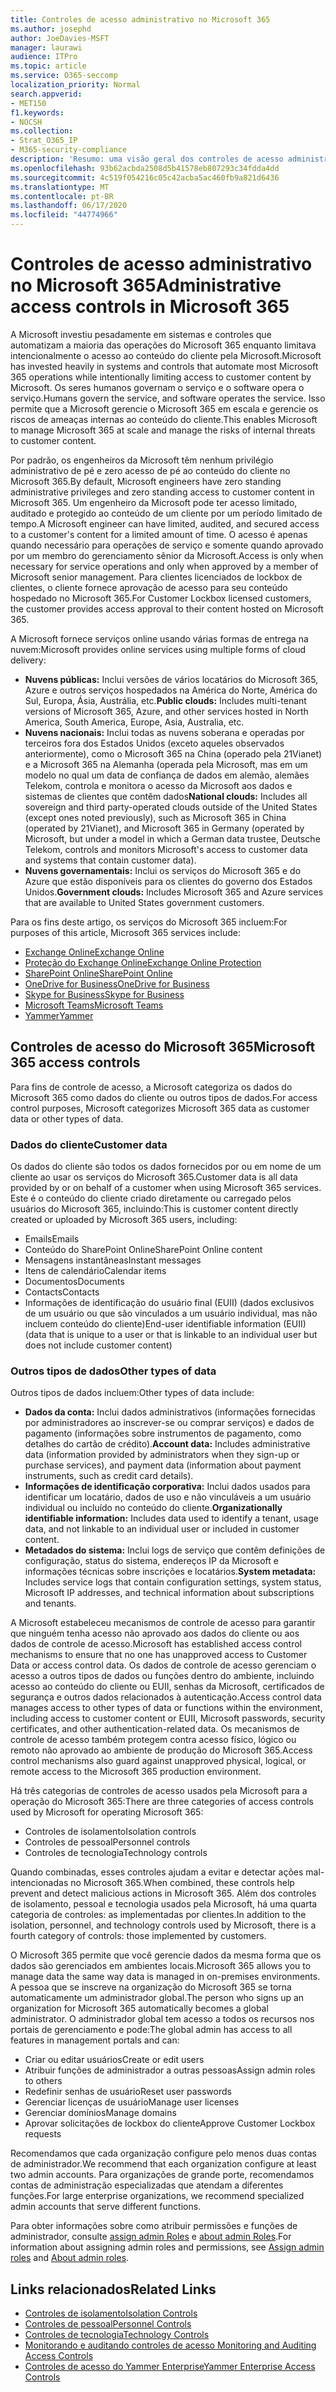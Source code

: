 ```yaml
---
title: Controles de acesso administrativo no Microsoft 365
ms.author: josephd
author: JoeDavies-MSFT
manager: laurawi
audience: ITPro
ms.topic: article
ms.service: O365-seccomp
localization_priority: Normal
search.appverid:
- MET150
f1.keywords:
- NOCSH
ms.collection:
- Strat_O365_IP
- M365-security-compliance
description: 'Resumo: uma visão geral dos controles de acesso administrativo e categorização de dados do Microsoft 365.'
ms.openlocfilehash: 93b62acbda2508d5b41578eb807293c34fdda4dd
ms.sourcegitcommit: 4c519f054216c05c42acba5ac460fb9a821d6436
ms.translationtype: MT
ms.contentlocale: pt-BR
ms.lasthandoff: 06/17/2020
ms.locfileid: "44774966"
---
```

# <a name="administrative-access-controls-in-microsoft-365"></a><span data-ttu-id="6f310-103">Controles de acesso administrativo no Microsoft 365</span><span class="sxs-lookup"><span data-stu-id="6f310-103">Administrative access controls in Microsoft 365</span></span> 

<span data-ttu-id="6f310-104">A Microsoft investiu pesadamente em sistemas e controles que automatizam a maioria das operações do Microsoft 365 enquanto limitava intencionalmente o acesso ao conteúdo do cliente pela Microsoft.</span><span class="sxs-lookup"><span data-stu-id="6f310-104">Microsoft has invested heavily in systems and controls that automate most Microsoft 365 operations while intentionally limiting access to customer content by Microsoft.</span></span> <span data-ttu-id="6f310-105">Os seres humanos governam o serviço e o software opera o serviço.</span><span class="sxs-lookup"><span data-stu-id="6f310-105">Humans govern the service, and software operates the service.</span></span> <span data-ttu-id="6f310-106">Isso permite que a Microsoft gerencie o Microsoft 365 em escala e gerencie os riscos de ameaças internas ao conteúdo do cliente.</span><span class="sxs-lookup"><span data-stu-id="6f310-106">This enables Microsoft to manage Microsoft 365 at scale and manage the risks of internal threats to customer content.</span></span>

<span data-ttu-id="6f310-107">Por padrão, os engenheiros da Microsoft têm nenhum privilégio administrativo de pé e zero acesso de pé ao conteúdo do cliente no Microsoft 365.</span><span class="sxs-lookup"><span data-stu-id="6f310-107">By default, Microsoft engineers have zero standing administrative privileges and zero standing access to customer content in Microsoft 365.</span></span> <span data-ttu-id="6f310-108">Um engenheiro da Microsoft pode ter acesso limitado, auditado e protegido ao conteúdo de um cliente por um período limitado de tempo.</span><span class="sxs-lookup"><span data-stu-id="6f310-108">A Microsoft engineer can have limited, audited, and secured access to a customer's content for a limited amount of time.</span></span> <span data-ttu-id="6f310-109">O acesso é apenas quando necessário para operações de serviço e somente quando aprovado por um membro do gerenciamento sênior da Microsoft.</span><span class="sxs-lookup"><span data-stu-id="6f310-109">Access is only when necessary for service operations and only when approved by a member of Microsoft senior management.</span></span> <span data-ttu-id="6f310-110">Para clientes licenciados de lockbox de clientes, o cliente fornece aprovação de acesso para seu conteúdo hospedado no Microsoft 365.</span><span class="sxs-lookup"><span data-stu-id="6f310-110">For Customer Lockbox licensed customers, the customer provides access approval to their content hosted on Microsoft 365.</span></span>

<span data-ttu-id="6f310-111">A Microsoft fornece serviços online usando várias formas de entrega na nuvem:</span><span class="sxs-lookup"><span data-stu-id="6f310-111">Microsoft provides online services using multiple forms of cloud delivery:</span></span>

- <span data-ttu-id="6f310-112">**Nuvens públicas:** Inclui versões de vários locatários do Microsoft 365, Azure e outros serviços hospedados na América do Norte, América do Sul, Europa, Ásia, Austrália, etc.</span><span class="sxs-lookup"><span data-stu-id="6f310-112">**Public clouds:** Includes multi-tenant versions of Microsoft 365, Azure, and other services hosted in North America, South America, Europe, Asia, Australia, etc.</span></span>
- <span data-ttu-id="6f310-113">**Nuvens nacionais:** Inclui todas as nuvens soberana e operadas por terceiros fora dos Estados Unidos (exceto aqueles observados anteriormente), como o Microsoft 365 na China (operado pela 21Vianet) e a Microsoft 365 na Alemanha (operada pela Microsoft, mas em um modelo no qual um data de confiança de dados em alemão, alemães Telekom, controla e monitora o acesso da Microsoft aos dados e sistemas de clientes que contêm dados</span><span class="sxs-lookup"><span data-stu-id="6f310-113">**National clouds:** Includes all sovereign and third party-operated clouds outside of the United States (except ones noted previously), such as Microsoft 365 in China (operated by 21Vianet), and Microsoft 365 in Germany (operated by Microsoft, but under a model in which a German data trustee, Deutsche Telekom, controls and monitors Microsoft's access to customer data and systems that contain customer data).</span></span>
- <span data-ttu-id="6f310-114">**Nuvens governamentais:** Inclui os serviços do Microsoft 365 e do Azure que estão disponíveis para os clientes do governo dos Estados Unidos.</span><span class="sxs-lookup"><span data-stu-id="6f310-114">**Government clouds:** Includes Microsoft 365 and Azure services that are available to United States government customers.</span></span>

<span data-ttu-id="6f310-115">Para os fins deste artigo, os serviços do Microsoft 365 incluem:</span><span class="sxs-lookup"><span data-stu-id="6f310-115">For purposes of this article, Microsoft 365 services include:</span></span>

- [<span data-ttu-id="6f310-116">Exchange Online</span><span class="sxs-lookup"><span data-stu-id="6f310-116">Exchange Online</span></span>](https://docs.microsoft.com/Exchange/exchange-online)
- [<span data-ttu-id="6f310-117">Proteção do Exchange Online</span><span class="sxs-lookup"><span data-stu-id="6f310-117">Exchange Online Protection</span></span>](https://docs.microsoft.com/Office365/SecurityCompliance/eop/exchange-online-protection-overview)
- [<span data-ttu-id="6f310-118">SharePoint Online</span><span class="sxs-lookup"><span data-stu-id="6f310-118">SharePoint Online</span></span>](https://docs.microsoft.com/sharepoint/sharepoint-online)
- [<span data-ttu-id="6f310-119">OneDrive for Business</span><span class="sxs-lookup"><span data-stu-id="6f310-119">OneDrive for Business</span></span>](https://docs.microsoft.com/OneDrive/onedrive)
- [<span data-ttu-id="6f310-120">Skype for Business</span><span class="sxs-lookup"><span data-stu-id="6f310-120">Skype for Business</span></span>](https://docs.microsoft.com/SkypeForBusiness/skype-for-business-online)
- [<span data-ttu-id="6f310-121">Microsoft Teams</span><span class="sxs-lookup"><span data-stu-id="6f310-121">Microsoft Teams</span></span>](https://docs.microsoft.com/MicrosoftTeams/Teams-overview)
- [<span data-ttu-id="6f310-122">Yammer</span><span class="sxs-lookup"><span data-stu-id="6f310-122">Yammer</span></span>](https://docs.microsoft.com/yammer/yammer-landing-page)

## <a name="microsoft-365-access-controls"></a><span data-ttu-id="6f310-123">Controles de acesso do Microsoft 365</span><span class="sxs-lookup"><span data-stu-id="6f310-123">Microsoft 365 access controls</span></span>

<span data-ttu-id="6f310-124">Para fins de controle de acesso, a Microsoft categoriza os dados do Microsoft 365 como dados do cliente ou outros tipos de dados.</span><span class="sxs-lookup"><span data-stu-id="6f310-124">For access control purposes, Microsoft categorizes Microsoft 365 data as customer data or other types of data.</span></span>

### <a name="customer-data"></a><span data-ttu-id="6f310-125">Dados do cliente</span><span class="sxs-lookup"><span data-stu-id="6f310-125">Customer data</span></span>

<span data-ttu-id="6f310-126">Os dados do cliente são todos os dados fornecidos por ou em nome de um cliente ao usar os serviços do Microsoft 365.</span><span class="sxs-lookup"><span data-stu-id="6f310-126">Customer data is all data provided by or on behalf of a customer when using Microsoft 365 services.</span></span> <span data-ttu-id="6f310-127">Este é o conteúdo do cliente criado diretamente ou carregado pelos usuários do Microsoft 365, incluindo:</span><span class="sxs-lookup"><span data-stu-id="6f310-127">This is customer content directly created or uploaded by Microsoft 365 users, including:</span></span>

- <span data-ttu-id="6f310-128">Emails</span><span class="sxs-lookup"><span data-stu-id="6f310-128">Emails</span></span>
- <span data-ttu-id="6f310-129">Conteúdo do SharePoint Online</span><span class="sxs-lookup"><span data-stu-id="6f310-129">SharePoint Online content</span></span>
- <span data-ttu-id="6f310-130">Mensagens instantâneas</span><span class="sxs-lookup"><span data-stu-id="6f310-130">Instant messages</span></span>
- <span data-ttu-id="6f310-131">Itens de calendário</span><span class="sxs-lookup"><span data-stu-id="6f310-131">Calendar items</span></span>
- <span data-ttu-id="6f310-132">Documentos</span><span class="sxs-lookup"><span data-stu-id="6f310-132">Documents</span></span>
- <span data-ttu-id="6f310-133">Contacts</span><span class="sxs-lookup"><span data-stu-id="6f310-133">Contacts</span></span>
- <span data-ttu-id="6f310-134">Informações de identificação do usuário final (EUII) (dados exclusivos de um usuário ou que são vinculados a um usuário individual, mas não incluem conteúdo do cliente)</span><span class="sxs-lookup"><span data-stu-id="6f310-134">End-user identifiable information (EUII) (data that is unique to a user or that is linkable to an individual user but does not include customer content)</span></span>

### <a name="other-types-of-data"></a><span data-ttu-id="6f310-135">Outros tipos de dados</span><span class="sxs-lookup"><span data-stu-id="6f310-135">Other types of data</span></span>

<span data-ttu-id="6f310-136">Outros tipos de dados incluem:</span><span class="sxs-lookup"><span data-stu-id="6f310-136">Other types of data include:</span></span>

- <span data-ttu-id="6f310-137">**Dados da conta:** Inclui dados administrativos (informações fornecidas por administradores ao inscrever-se ou comprar serviços) e dados de pagamento (informações sobre instrumentos de pagamento, como detalhes do cartão de crédito).</span><span class="sxs-lookup"><span data-stu-id="6f310-137">**Account data:** Includes administrative data (information provided by administrators when they sign-up or purchase services), and payment data (information about payment instruments, such as credit card details).</span></span>
- <span data-ttu-id="6f310-138">**Informações de identificação corporativa:** Inclui dados usados para identificar um locatário, dados de uso e não vinculáveis a um usuário individual ou incluído no conteúdo do cliente.</span><span class="sxs-lookup"><span data-stu-id="6f310-138">**Organizationally identifiable information:** Includes data used to identify a tenant, usage data, and not linkable to an individual user or included in customer content.</span></span>
- <span data-ttu-id="6f310-139">**Metadados do sistema:** Inclui logs de serviço que contêm definições de configuração, status do sistema, endereços IP da Microsoft e informações técnicas sobre inscrições e locatários.</span><span class="sxs-lookup"><span data-stu-id="6f310-139">**System metadata:** Includes service logs that contain configuration settings, system status, Microsoft IP addresses, and technical information about subscriptions and tenants.</span></span>

<span data-ttu-id="6f310-140">A Microsoft estabeleceu mecanismos de controle de acesso para garantir que ninguém tenha acesso não aprovado aos dados do cliente ou aos dados de controle de acesso.</span><span class="sxs-lookup"><span data-stu-id="6f310-140">Microsoft has established access control mechanisms to ensure that no one has unapproved access to Customer Data or access control data.</span></span> <span data-ttu-id="6f310-141">Os dados de controle de acesso gerenciam o acesso a outros tipos de dados ou funções dentro do ambiente, incluindo acesso ao conteúdo do cliente ou EUII, senhas da Microsoft, certificados de segurança e outros dados relacionados à autenticação.</span><span class="sxs-lookup"><span data-stu-id="6f310-141">Access control data manages access to other types of data or functions within the environment, including access to customer content or EUII, Microsoft passwords, security certificates, and other authentication-related data.</span></span> <span data-ttu-id="6f310-142">Os mecanismos de controle de acesso também protegem contra acesso físico, lógico ou remoto não aprovado ao ambiente de produção do Microsoft 365.</span><span class="sxs-lookup"><span data-stu-id="6f310-142">Access control mechanisms also guard against unapproved physical, logical, or remote access to the Microsoft 365 production environment.</span></span>

<span data-ttu-id="6f310-143">Há três categorias de controles de acesso usados pela Microsoft para a operação do Microsoft 365:</span><span class="sxs-lookup"><span data-stu-id="6f310-143">There are three categories of access controls used by Microsoft for operating Microsoft 365:</span></span>

- <span data-ttu-id="6f310-144">Controles de isolamento</span><span class="sxs-lookup"><span data-stu-id="6f310-144">Isolation controls</span></span>
- <span data-ttu-id="6f310-145">Controles de pessoal</span><span class="sxs-lookup"><span data-stu-id="6f310-145">Personnel controls</span></span>
- <span data-ttu-id="6f310-146">Controles de tecnologia</span><span class="sxs-lookup"><span data-stu-id="6f310-146">Technology controls</span></span>

<span data-ttu-id="6f310-147">Quando combinadas, esses controles ajudam a evitar e detectar ações mal-intencionadas no Microsoft 365.</span><span class="sxs-lookup"><span data-stu-id="6f310-147">When combined, these controls help prevent and detect malicious actions in Microsoft 365.</span></span> <span data-ttu-id="6f310-148">Além dos controles de isolamento, pessoal e tecnologia usados pela Microsoft, há uma quarta categoria de controles: as implementadas por clientes.</span><span class="sxs-lookup"><span data-stu-id="6f310-148">In addition to the isolation, personnel, and technology controls used by Microsoft, there is a fourth category of controls: those implemented by customers.</span></span>

<span data-ttu-id="6f310-149">O Microsoft 365 permite que você gerencie dados da mesma forma que os dados são gerenciados em ambientes locais.</span><span class="sxs-lookup"><span data-stu-id="6f310-149">Microsoft 365 allows you to manage data the same way data is managed in on-premises environments.</span></span> <span data-ttu-id="6f310-150">A pessoa que se inscreve na organização do Microsoft 365 se torna automaticamente um administrador global.</span><span class="sxs-lookup"><span data-stu-id="6f310-150">The person who signs up an organization for Microsoft 365 automatically becomes a global administrator.</span></span> <span data-ttu-id="6f310-151">O administrador global tem acesso a todos os recursos nos portais de gerenciamento e pode:</span><span class="sxs-lookup"><span data-stu-id="6f310-151">The global admin has access to all features in management portals and can:</span></span>

- <span data-ttu-id="6f310-152">Criar ou editar usuários</span><span class="sxs-lookup"><span data-stu-id="6f310-152">Create or edit users</span></span>
- <span data-ttu-id="6f310-153">Atribuir funções de administrador a outras pessoas</span><span class="sxs-lookup"><span data-stu-id="6f310-153">Assign admin roles to others</span></span>
- <span data-ttu-id="6f310-154">Redefinir senhas de usuário</span><span class="sxs-lookup"><span data-stu-id="6f310-154">Reset user passwords</span></span>
- <span data-ttu-id="6f310-155">Gerenciar licenças de usuário</span><span class="sxs-lookup"><span data-stu-id="6f310-155">Manage user licenses</span></span>
- <span data-ttu-id="6f310-156">Gerenciar domínios</span><span class="sxs-lookup"><span data-stu-id="6f310-156">Manage domains</span></span>
- <span data-ttu-id="6f310-157">Aprovar solicitações de lockbox do cliente</span><span class="sxs-lookup"><span data-stu-id="6f310-157">Approve Customer Lockbox requests</span></span>

<span data-ttu-id="6f310-158">Recomendamos que cada organização configure pelo menos duas contas de administrador.</span><span class="sxs-lookup"><span data-stu-id="6f310-158">We recommend that each organization configure at least two admin accounts.</span></span> <span data-ttu-id="6f310-159">Para organizações de grande porte, recomendamos contas de administração especializadas que atendam a diferentes funções.</span><span class="sxs-lookup"><span data-stu-id="6f310-159">For large enterprise organizations, we recommend specialized admin accounts that serve different functions.</span></span>

<span data-ttu-id="6f310-160">Para obter informações sobre como atribuir permissões e funções de administrador, consulte [assign admin Roles](https://docs.microsoft.com/microsoft-365/admin/add-users/assign-admin-roles) e [about admin Roles](https://docs.microsoft.com/microsoft-365/admin/add-users/about-admin-roles).</span><span class="sxs-lookup"><span data-stu-id="6f310-160">For information about assigning admin roles and permissions, see [Assign admin roles](https://docs.microsoft.com/microsoft-365/admin/add-users/assign-admin-roles) and [About admin roles](https://docs.microsoft.com/microsoft-365/admin/add-users/about-admin-roles).</span></span>

## <a name="related-links"></a><span data-ttu-id="6f310-161">Links relacionados</span><span class="sxs-lookup"><span data-stu-id="6f310-161">Related Links</span></span>

- [<span data-ttu-id="6f310-162">Controles de isolamento</span><span class="sxs-lookup"><span data-stu-id="6f310-162">Isolation Controls</span></span>](office-365-isolation-controls.md)
- [<span data-ttu-id="6f310-163">Controles de pessoal</span><span class="sxs-lookup"><span data-stu-id="6f310-163">Personnel Controls</span></span>](office-365-personnel-controls.md)
- [<span data-ttu-id="6f310-164">Controles de tecnologia</span><span class="sxs-lookup"><span data-stu-id="6f310-164">Technology Controls</span></span>](office-365-technology-controls.md)
- [<span data-ttu-id="6f310-165">Monitorando e auditando controles de acesso </span><span class="sxs-lookup"><span data-stu-id="6f310-165">Monitoring and Auditing Access Controls</span></span>](office-365-monitoring-and-auditing-access-controls.md)
- [<span data-ttu-id="6f310-166">Controles de acesso do Yammer Enterprise</span><span class="sxs-lookup"><span data-stu-id="6f310-166">Yammer Enterprise Access Controls</span></span>](office-365-yammer-enterprise-access-controls.md)